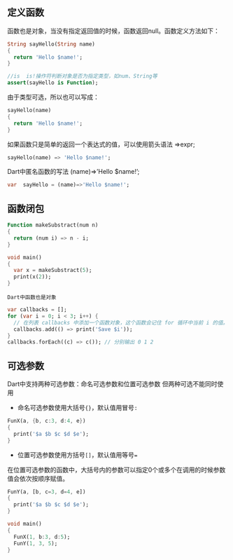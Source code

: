 ## 定义函数
函数也是对象，当没有指定返回值的时候，函数返回null。函数定义方法如下：
```Dart
String sayHello(String name)
{
  return 'Hello $name!';
}

//is  is!操作符判断对象是否为指定类型，如num、String等
assert(sayHello is Function);
```
由于类型可选，所以也可以写成：
```Dart
sayHello(name)
{
  return 'Hello $name!';
}
```
如果函数只是简单的返回一个表达式的值，可以使用箭头语法 =>expr;
```Dart
sayHello(name) => 'Hello $name!';
```
Dart中匿名函数的写法 (name)=>’Hello $name!’;
```Dart
var  sayHello = (name)=>'Hello $name!';
```

## 函数闭包
```Dart
Function makeSubstract(num n)
{
  return (num i) => n - i;
}

void main()
{
  var x = makeSubstract(5);
  print(x(2));
}
```
`Dart中函数也是对象`
```Dart
var callbacks = [];
for (var i = 0; i < 3; i++) {
  // 在列表 callbacks 中添加一个函数对象，这个函数会记住 for 循环中当前 i 的值。
  callbacks.add(() => print('Save $i'));
}
callbacks.forEach((c) => c()); // 分别输出 0 1 2
```

## 可选参数
Dart中支持两种可选参数：命名可选参数和位置可选参数
但两种可选不能同时使用
- 命名可选参数使用大括号`{}`，默认值用冒号`:`
```Dart
FunX(a, {b, c:3, d:4, e})
{
  print('$a $b $c $d $e');
}
```
- 位置可选参数使用方括号`[]`，默认值用等号`=`

在位置可选参数的函数中，大括号内的参数可以指定0个或多个在调用的时候参数值会依次按顺序赋值。
```Dart
FunY(a, [b, c=3, d=4, e])
{
  print('$a $b $c $d $e');
}

void main()
{
  FunX(1, b:3, d:5);
  FunY(1, 3, 5);
}
```
